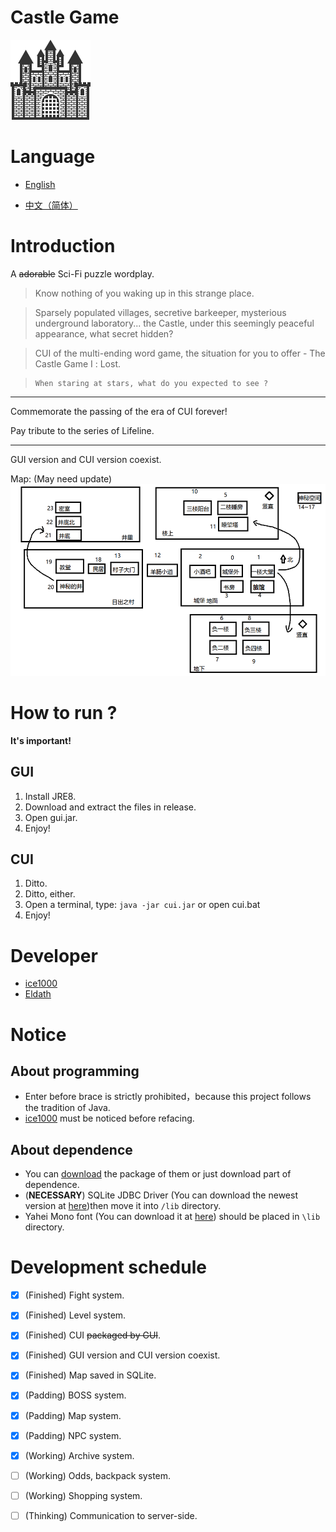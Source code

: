 # Castle Game
![icon](/res/drawable/ic_launcher.png)

# Language

- [English](/README.md)

- [中文（简体）](/README/zh_CN.md)

# Introduction

A ~~adorable~~ Sci-Fi puzzle wordplay.

> Know nothing of you waking up in this strange place.

> Sparsely populated villages, secretive barkeeper, mysterious underground laboratory... the Castle, under this seemingly peaceful appearance, what secret hidden?

> CUI of the multi-ending word game, the situation for you to offer - The Castle Game Ⅰ : Lost.

>     When staring at stars, what do you expected to see ?

----------

Commemorate the passing of the era of CUI forever!

Pay tribute to the series of Lifeline.

----------

GUI version and CUI version coexist.<br/>

Map: (May need update)<br/>
![map](/res/drawable/map.png)

# How to run ?
 **It's important!**

## GUI

1. Install JRE8.
1. Download and extract the files in release.
1. Open gui.jar.
1. Enjoy!

## CUI

1. Ditto.
1. Ditto, either.
1. Open a terminal, type:  ```java -jar cui.jar``` or open cui.bat
1. Enjoy!

# Developer
+ [ice1000](https://github.com/ice1000)
+ [Eldath](https://github.com/lizhaohan001)

# Notice

## About programming
+ Enter before brace is strictly prohibited，because this project follows the tradition of Java.
+ [ice1000](https://github.com/ice1000) must be noticed before refacing.

## About dependence
+ You can [download](http://pan.baidu.com/s/1dEXQYOx) the package of them or just download part of dependence.
+ (**NECESSARY**) SQLite JDBC Driver (You can download the newest version at [here](https://bitbucket.org/xerial/sqlite-jdbc/downloads))then move it into ```/lib``` directory.
+ Yahei Mono font (You can download it at [here](http://pan.baidu.com/s/1o8Ov1VW)) should be placed in ```\lib``` directory.

# Development schedule

+ [X] (Finished) Fight system.<br/>
+ [X] (Finished) Level system.<br/>
+ [X] (Finished) CUI ~~packaged by GUI~~.<br/>
+ [X] (Finished) GUI version and CUI version coexist.<br/>
+ [X] (Finished) Map saved in SQLite.<br/>
+ [X] (Padding)  BOSS system.<br/>
+ [X] (Padding)  Map system.<br/>
+ [X] (Padding)  NPC system.<br/>
+ [X] (Working) Archive system.<br/>
+ [ ] (Working)  Odds, backpack system.<br/>
+ [ ] (Working)  Shopping system.<br/>
+ [ ] (Thinking) Communication to server-side.<br/>


